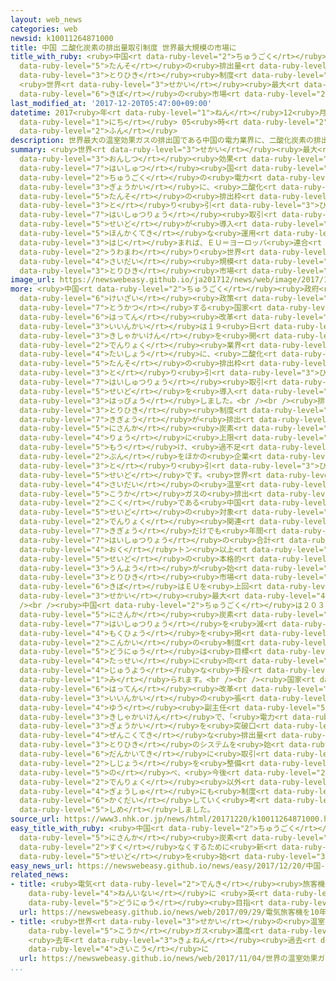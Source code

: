 ```yaml
---
layout: web_news
categories: web
newsid: k10011264871000
title: 中国 二酸化炭素の排出量取引制度 世界最大規模の市場に
title_with_ruby: <ruby>中国<rt data-ruby-level="2">ちゅうごく</rt></ruby> <ruby>二酸化<rt data-ruby-level="5">にさんか</rt></ruby><ruby>炭素<rt
  data-ruby-level="5">たんそ</rt></ruby>の<ruby>排出量<rt data-ruby-level="7">はいしゅつりょう</rt></ruby><ruby>取引<rt
  data-ruby-level="3">とりひき</rt></ruby><ruby>制度<rt data-ruby-level="5">せいど</rt></ruby>
  <ruby>世界<rt data-ruby-level="3">せかい</rt></ruby><ruby>最大<rt data-ruby-level="4">さいだい</rt></ruby><ruby>規模<rt
  data-ruby-level="6">きぼ</rt></ruby>の<ruby>市場<rt data-ruby-level="2">しじょう</rt></ruby>に
last_modified_at: '2017-12-20T05:47:00+09:00'
datetime: 2017<ruby>年<rt data-ruby-level="1">ねん</rt></ruby>12<ruby>月<rt data-ruby-level="1">がつ</rt></ruby>20<ruby>日<rt
  data-ruby-level="1">にち</rt></ruby> 05<ruby>時<rt data-ruby-level="2">じ</rt></ruby>47<ruby>分<rt
  data-ruby-level="2">ふん</rt></ruby>
description: 世界最大の温室効果ガスの排出国である中国の電力業界に、二酸化炭素の排出枠を取り引きする排出量取引制度が導入され、本格的な運用が始まれば、ＥＵ＝ヨーロッパ連合を上回り世界最大規模の取引市場になります。
summary: <ruby>世界<rt data-ruby-level="3">せかい</rt></ruby><ruby>最大<rt data-ruby-level="4">さいだい</rt></ruby>の<ruby>温室<rt
  data-ruby-level="3">おんしつ</rt></ruby><ruby>効果<rt data-ruby-level="5">こうか</rt></ruby>ガスの<ruby>排出<rt
  data-ruby-level="7">はいしゅつ</rt></ruby><ruby>国<rt data-ruby-level="2">こく</rt></ruby>である<ruby>中国<rt
  data-ruby-level="2">ちゅうごく</rt></ruby>の<ruby>電力<rt data-ruby-level="2">でんりょく</rt></ruby><ruby>業界<rt
  data-ruby-level="3">ぎょうかい</rt></ruby>に、<ruby>二酸化<rt data-ruby-level="5">にさんか</rt></ruby><ruby>炭素<rt
  data-ruby-level="5">たんそ</rt></ruby>の<ruby>排出枠<rt data-ruby-level="7">はいしゅつわく</rt></ruby>を<ruby>取<rt
  data-ruby-level="3">と</rt></ruby>り<ruby>引<rt data-ruby-level="3">ひ</rt></ruby>きする<ruby>排出量<rt
  data-ruby-level="7">はいしゅつりょう</rt></ruby><ruby>取引<rt data-ruby-level="3">とりひき</rt></ruby><ruby>制度<rt
  data-ruby-level="5">せいど</rt></ruby>が<ruby>導入<rt data-ruby-level="5">どうにゅう</rt></ruby>され、<ruby>本格的<rt
  data-ruby-level="5">ほんかくてき</rt></ruby>な<ruby>運用<rt data-ruby-level="3">うんよう</rt></ruby>が<ruby>始<rt
  data-ruby-level="3">はじ</rt></ruby>まれば、ＥＵ＝ヨーロッパ<ruby>連合<rt data-ruby-level="4">れんごう</rt></ruby>を<ruby>上回<rt
  data-ruby-level="2">うわまわ</rt></ruby>り<ruby>世界<rt data-ruby-level="3">せかい</rt></ruby><ruby>最大<rt
  data-ruby-level="4">さいだい</rt></ruby><ruby>規模<rt data-ruby-level="6">きぼ</rt></ruby>の<ruby>取引<rt
  data-ruby-level="3">とりひき</rt></ruby><ruby>市場<rt data-ruby-level="2">しじょう</rt></ruby>になります。
image_url: https://newswebeasy.github.io/ja201712/news/web/image/2017/12/20/K10011264871_1712200814_1712200824_01_02.jpg
more: <ruby>中国<rt data-ruby-level="2">ちゅうごく</rt></ruby><ruby>政府<rt data-ruby-level="5">せいふ</rt></ruby>で<ruby>経済<rt
  data-ruby-level="6">けいざい</rt></ruby><ruby>政策<rt data-ruby-level="6">せいさく</rt></ruby>を<ruby>統括<rt
  data-ruby-level="7">とうかつ</rt></ruby>する<ruby>国家<rt data-ruby-level="2">こっか</rt></ruby><ruby>発展<rt
  data-ruby-level="6">はってん</rt></ruby><ruby>改革<rt data-ruby-level="6">かいかく</rt></ruby><ruby>委員会<rt
  data-ruby-level="3">いいんかい</rt></ruby>は１９<ruby>日<rt data-ruby-level="1">にち</rt></ruby>、<ruby>記者会見<rt
  data-ruby-level="3">きしゃかいけん</rt></ruby>を<ruby>開<rt data-ruby-level="3">ひら</rt></ruby>き、<ruby>電力<rt
  data-ruby-level="2">でんりょく</rt></ruby><ruby>業界<rt data-ruby-level="3">ぎょうかい</rt></ruby>を<ruby>対象<rt
  data-ruby-level="4">たいしょう</rt></ruby>に、<ruby>二酸化<rt data-ruby-level="5">にさんか</rt></ruby><ruby>炭素<rt
  data-ruby-level="5">たんそ</rt></ruby>の<ruby>排出枠<rt data-ruby-level="7">はいしゅつわく</rt></ruby>を<ruby>取<rt
  data-ruby-level="3">と</rt></ruby>り<ruby>引<rt data-ruby-level="3">ひ</rt></ruby>きする<ruby>排出量<rt
  data-ruby-level="7">はいしゅつりょう</rt></ruby><ruby>取引<rt data-ruby-level="3">とりひき</rt></ruby><ruby>制度<rt
  data-ruby-level="5">せいど</rt></ruby>を<ruby>導入<rt data-ruby-level="5">どうにゅう</rt></ruby>したと<ruby>発表<rt
  data-ruby-level="3">はっぴょう</rt></ruby>しました。<br /><br /><ruby>排出量<rt data-ruby-level="7">はいしゅつりょう</rt></ruby><ruby>取引<rt
  data-ruby-level="3">とりひき</rt></ruby><ruby>制度<rt data-ruby-level="5">せいど</rt></ruby>は<ruby>企業<rt
  data-ruby-level="7">きぎょう</rt></ruby>が<ruby>排出<rt data-ruby-level="7">はいしゅつ</rt></ruby>できる<ruby>二酸化<rt
  data-ruby-level="5">にさんか</rt></ruby><ruby>炭素<rt data-ruby-level="5">たんそ</rt></ruby>の<ruby>量<rt
  data-ruby-level="4">りょう</rt></ruby>に<ruby>上限<rt data-ruby-level="5">じょうげん</rt></ruby>を<ruby>設<rt
  data-ruby-level="5">もう</rt></ruby>け、<ruby>過不足<rt data-ruby-level="5">かぶそく</rt></ruby><ruby>分<rt
  data-ruby-level="2">ぶん</rt></ruby>をほかの<ruby>企業<rt data-ruby-level="7">きぎょう</rt></ruby>と<ruby>取<rt
  data-ruby-level="3">と</rt></ruby>り<ruby>引<rt data-ruby-level="3">ひ</rt></ruby>きできる<ruby>制度<rt
  data-ruby-level="5">せいど</rt></ruby>です。<ruby>世界<rt data-ruby-level="3">せかい</rt></ruby><ruby>最大<rt
  data-ruby-level="4">さいだい</rt></ruby>の<ruby>温室<rt data-ruby-level="3">おんしつ</rt></ruby><ruby>効果<rt
  data-ruby-level="5">こうか</rt></ruby>ガスの<ruby>排出<rt data-ruby-level="7">はいしゅつ</rt></ruby><ruby>国<rt
  data-ruby-level="2">こく</rt></ruby>である<ruby>中国<rt data-ruby-level="2">ちゅうごく</rt></ruby>では、<ruby>制度<rt
  data-ruby-level="5">せいど</rt></ruby>の<ruby>対象<rt data-ruby-level="4">たいしょう</rt></ruby>となる<ruby>電力<rt
  data-ruby-level="2">でんりょく</rt></ruby><ruby>関連<rt data-ruby-level="4">かんれん</rt></ruby>の<ruby>企業<rt
  data-ruby-level="7">きぎょう</rt></ruby>だけでも<ruby>年間<rt data-ruby-level="2">ねんかん</rt></ruby>の<ruby>排出量<rt
  data-ruby-level="7">はいしゅつりょう</rt></ruby>の<ruby>合計<rt data-ruby-level="2">ごうけい</rt></ruby>が３０<ruby>億<rt
  data-ruby-level="4">おく</rt></ruby>トン<ruby>以上<rt data-ruby-level="4">いじょう</rt></ruby>となり、<ruby>制度<rt
  data-ruby-level="5">せいど</rt></ruby>の<ruby>本格的<rt data-ruby-level="5">ほんかくてき</rt></ruby>な<ruby>運用<rt
  data-ruby-level="3">うんよう</rt></ruby>が<ruby>始<rt data-ruby-level="3">はじ</rt></ruby>まれば<ruby>取引<rt
  data-ruby-level="3">とりひき</rt></ruby><ruby>市場<rt data-ruby-level="2">しじょう</rt></ruby>の<ruby>規模<rt
  data-ruby-level="6">きぼ</rt></ruby>はＥＵを<ruby>上回<rt data-ruby-level="2">うわまわ</rt></ruby>り、<ruby>世界<rt
  data-ruby-level="3">せかい</rt></ruby><ruby>最大<rt data-ruby-level="4">さいだい</rt></ruby>になるとしています。<br
  /><br /><ruby>中国<rt data-ruby-level="2">ちゅうごく</rt></ruby>は２０３０<ruby>年<rt data-ruby-level="1">ねん</rt></ruby>ごろをピークに<ruby>二酸化<rt
  data-ruby-level="5">にさんか</rt></ruby><ruby>炭素<rt data-ruby-level="5">たんそ</rt></ruby>の<ruby>排出量<rt
  data-ruby-level="7">はいしゅつりょう</rt></ruby>を<ruby>減<rt data-ruby-level="5">へ</rt></ruby>らす<ruby>目標<rt
  data-ruby-level="4">もくひょう</rt></ruby>を<ruby>掲<rt data-ruby-level="7">かか</rt></ruby>げていて、<ruby>今回<rt
  data-ruby-level="2">こんかい</rt></ruby>の<ruby>制度<rt data-ruby-level="5">せいど</rt></ruby><ruby>導入<rt
  data-ruby-level="5">どうにゅう</rt></ruby>は<ruby>目標<rt data-ruby-level="4">もくひょう</rt></ruby><ruby>達成<rt
  data-ruby-level="4">たっせい</rt></ruby>に<ruby>向<rt data-ruby-level="3">む</rt></ruby>けた<ruby>重要<rt
  data-ruby-level="4">じゅうよう</rt></ruby>な<ruby>手段<rt data-ruby-level="6">しゅだん</rt></ruby>になると<ruby>見<rt
  data-ruby-level="1">み</rt></ruby>られます。<br /><br /><ruby>国家<rt data-ruby-level="2">こっか</rt></ruby><ruby>発展<rt
  data-ruby-level="6">はってん</rt></ruby><ruby>改革<rt data-ruby-level="6">かいかく</rt></ruby><ruby>委員会<rt
  data-ruby-level="3">いいんかい</rt></ruby>の<ruby>張<rt data-ruby-level="5">はり</rt></ruby><ruby>勇<rt
  data-ruby-level="4">ゆう</rt></ruby><ruby>副主任<rt data-ruby-level="5">ふくしゅにん</rt></ruby>は<ruby>記者会見<rt
  data-ruby-level="3">きしゃかいけん</rt></ruby>で、「<ruby>電力<rt data-ruby-level="2">でんりょく</rt></ruby><ruby>業界<rt
  data-ruby-level="3">ぎょうかい</rt></ruby>を<ruby>突破口<rt data-ruby-level="7">とっぱこう</rt></ruby>に<ruby>全国的<rt
  data-ruby-level="4">ぜんこくてき</rt></ruby>な<ruby>排出量<rt data-ruby-level="7">はいしゅつりょう</rt></ruby><ruby>取引<rt
  data-ruby-level="3">とりひき</rt></ruby>のシステムを<ruby>始<rt data-ruby-level="3">はじ</rt></ruby>め、<ruby>段階的<rt
  data-ruby-level="6">だんかいてき</rt></ruby>に<ruby>取引<rt data-ruby-level="3">とりひき</rt></ruby><ruby>市場<rt
  data-ruby-level="2">しじょう</rt></ruby>を<ruby>整備<rt data-ruby-level="5">せいび</rt></ruby>する」と<ruby>述<rt
  data-ruby-level="5">の</rt></ruby>べ、<ruby>今後<rt data-ruby-level="2">こんご</rt></ruby>、<ruby>電力<rt
  data-ruby-level="2">でんりょく</rt></ruby><ruby>以外<rt data-ruby-level="4">いがい</rt></ruby>の<ruby>業種<rt
  data-ruby-level="4">ぎょうしゅ</rt></ruby>にも<ruby>制度<rt data-ruby-level="5">せいど</rt></ruby>を<ruby>拡大<rt
  data-ruby-level="6">かくだい</rt></ruby>していく<ruby>考<rt data-ruby-level="2">かんが</rt></ruby>えを<ruby>示<rt
  data-ruby-level="5">しめ</rt></ruby>しました。
source_url: https://www3.nhk.or.jp/news/html/20171220/k10011264871000.html
easy_title_with_ruby: <ruby>中国<rt data-ruby-level="2">ちゅうごく</rt></ruby> <ruby>二酸化<rt
  data-ruby-level="5">にさんか</rt></ruby><ruby>炭素<rt data-ruby-level="5">たんそ</rt></ruby>を<ruby>少<rt
  data-ruby-level="2">すく</rt></ruby>なくするために<ruby>新<rt data-ruby-level="2">あたら</rt></ruby>しい<ruby>制度<rt
  data-ruby-level="5">せいど</rt></ruby>を<ruby>始<rt data-ruby-level="3">はじ</rt></ruby>める
easy_news_url: https://newswebeasy.github.io/news/easy/2017/12/20/中国-二酸化炭素を少なくするために新しい制度を始める
related_news:
- title: <ruby>電気<rt data-ruby-level="2">でんき</rt></ruby><ruby>旅客機<rt data-ruby-level="7">りょかっき</rt></ruby>を１０<ruby>年以内<rt
    data-ruby-level="4">ねんいない</rt></ruby>に <ruby>英<rt data-ruby-level="4">えい</rt></ruby>ＬＣＣが<ruby>導入<rt
    data-ruby-level="5">どうにゅう</rt></ruby><ruby>目指<rt data-ruby-level="3">めざ</rt></ruby>す
  url: https://newswebeasy.github.io/news/web/2017/09/29/電気旅客機を10年以内に-英LCCが導入目指す
- title: <ruby>世界<rt data-ruby-level="3">せかい</rt></ruby>の<ruby>温室<rt data-ruby-level="3">おんしつ</rt></ruby><ruby>効果<rt
    data-ruby-level="5">こうか</rt></ruby>ガス<ruby>濃度<rt data-ruby-level="7">のうど</rt></ruby>
    <ruby>去年<rt data-ruby-level="3">きょねん</rt></ruby><ruby>過去<rt data-ruby-level="5">かこ</rt></ruby><ruby>最高<rt
    data-ruby-level="4">さいこう</rt></ruby>に
  url: https://newswebeasy.github.io/news/web/2017/11/04/世界の温室効果ガス濃度-去年過去最高に
...
```

